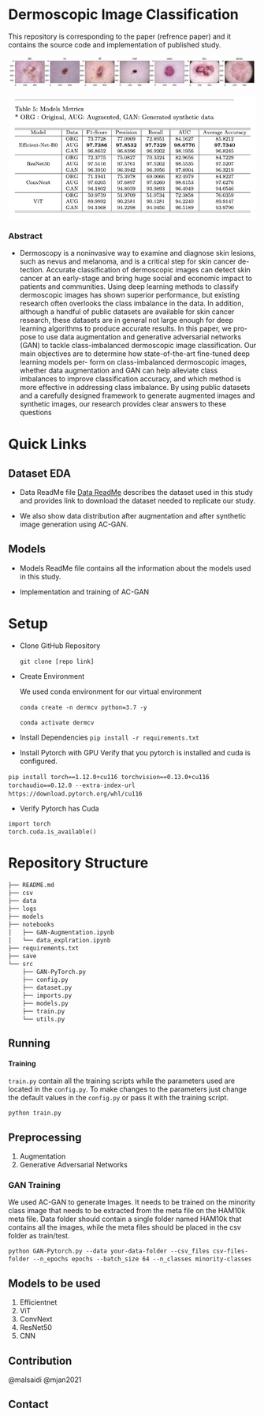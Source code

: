 # Dermoscopic Image Classification

This repository is corresponding to the paper (refrence paper) and it contains the source code and implementation of published study. 
    
![Dataset Sample](images/Sample.png "Dataset Sample")

![Results](images/Results.png "Original Data Distribution")

### Abstract


- Dermoscopy is a noninvasive way to examine and diagnose skin
lesions, such as nevus and melanoma, and is a critical step for skin cancer de-
tection. Accurate classification of dermoscopic images can detect skin cancer
at an early-stage and bring huge social and economic impact to patients and
communities. Using deep learning methods to classify dermoscopic images has
shown superior performance, but existing research often overlooks the class
imbalance in the data. In addition, although a handful of public datasets are
available for skin cancer research, these datasets are in general not large enough
for deep learning algorithms to produce accurate results. In this paper, we pro-
pose to use data augmentation and generative adversarial networks (GAN) to
tackle class-imbalanced dermoscopic image classification. Our main objectives
are to determine how state-of-the-art fine-tuned deep learning models per-
form on class-imbalanced dermoscopic images, whether data augmentation and
GAN can help alleviate class imbalances to improve classification accuracy, and
which method is more effective in addressing class imbalance. By using public
datasets and a carefully designed framework to generate augmented images
and synthetic images, our research provides clear answers to these questions


# Quick Links

## Dataset EDA 

- Data ReadMe file [Data ReadMe](docs/data.md) describes the dataset used in this study and provides link to download the dataset needed to replicate our study. 

- We also show data distribution after augmentation and after synthetic image generation using AC-GAN.


## Models

- Models ReadMe file contains all the information about the models used in this study.

- Implementation and training of AC-GAN

# Setup

- Clone GitHub Repository 

    `git clone [repo link]`

- Create Environment 

    We used conda environment for our virtual environment 

    `conda create -n dermcv python=3.7 -y`
    
    `conda activate dermcv`
    
- Install Dependencies 
    `pip install -r requirements.txt`

- Install Pytorch with GPU
Verify that you pytorch is installed and cuda is configured.

`pip install torch==1.12.0+cu116 torchvision==0.13.0+cu116 torchaudio==0.12.0 --extra-index-url https://download.pytorch.org/whl/cu116
`

- Verify Pytorch has Cuda
```
import torch
torch.cuda.is_available()

```
# Repository Structure

    ├── README.md
    ├── csv
    ├── data
    ├── logs
    ├── models
    ├── notebooks
    │   ├── GAN-Augmentation.ipynb
    │   └── data_explration.ipynb
    ├── requirements.txt
    ├── save
    └── src
        ├── GAN-PyTorch.py
        ├── config.py
        ├── dataset.py
        ├── imports.py
        ├── models.py
        ├── train.py
        └── utils.py


    
## Running

#### Training
`train.py` contain all the training scripts while the parameters used are located in the `config.py`. To make changes to the parameters just change the default values in the `config.py` or pass it with the training script. 
```
python train.py 
```



## Preprocessing
1. Augmentation
2. Generative Adversarial Networks


### GAN Training
We used AC-GAN to generate Images. It needs to be trained on the minority class image that needs to be extracted from the meta file on the HAM10k meta file. Data folder should contain a single folder  named HAM10k that contains all the images, while the meta files should be placed in the csv folder as train/test.

```
python GAN-Pytorch.py --data your-data-folder --csv_files csv-files-folder --n_epochs epochs --batch_size 64 --n_classes minority-classes 
```

## Models to be used

1. Efficientnet
2. ViT
3. ConvNext
4. ResNet50
5. CNN

## Contribution
@malsaidi @mjan2021

## Contact